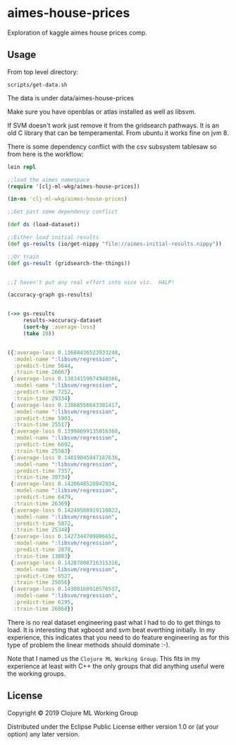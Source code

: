 # aimes-house-prices

Exploration of kaggle aimes house prices comp.

## Usage

From top level directory:
```
scripts/get-data.sh
```

The data is under data/aimes-house-prices


Make sure you have openblas or atlas installed as well as libsvm.

If SVM doesn't work just remove it from the gridsearch pathways.  It is an old C
library that can be temperamental.  From ubuntu it works fine on jvm 8.


There is some dependency conflict with the csv subsystem tablesaw so from here is the workflow:

```clojure
lein repl

;;load the aimes namespace
(require '[clj-ml-wkg/aimes-house-prices])

(in-ns 'clj-ml-wkg/aimes-house-prices)

;;Get past some dependency conflict

(def ds (load-dataset))

;;Either load initial results
(def gs-results (io/get-nippy "file://aimes-initial-results.nippy"))

;;Or train
(def gs-result (gridsearch-the-things))


;;I haven't put any real effort into nice viz.  HALP!

(accuracy-graph gs-results)


(->> gs-results
	 results->accuracy-dataset
	 (sort-by :average-loss)
	 (take 10))


({:average-loss 0.13688436523933248,
  :model-name ":libsvm/regression",
  :predict-time 5644,
  :train-time 26667}
 {:average-loss 0.13834159074948366,
  :model-name ":libsvm/regression",
  :predict-time 7252,
  :train-time 29334}
 {:average-loss 0.13866556643381417,
  :model-name ":libsvm/regression",
  :predict-time 5903,
  :train-time 25517}
 {:average-loss 0.13998699135016368,
  :model-name ":libsvm/regression",
  :predict-time 6692,
  :train-time 25583}
 {:average-loss 0.14019045847187636,
  :model-name ":libsvm/regression",
  :predict-time 7357,
  :train-time 30734}
 {:average-loss 0.1420648520842034,
  :model-name ":libsvm/regression",
  :predict-time 6479,
  :train-time 26369}
 {:average-loss 0.14248508919110822,
  :model-name ":libsvm/regression",
  :predict-time 5872,
  :train-time 25348}
 {:average-loss 0.1427344709806652,
  :model-name ":libsvm/regression",
  :predict-time 2878,
  :train-time 13883}
 {:average-loss 0.14287008716315316,
  :model-name ":libsvm/regression",
  :predict-time 6527,
  :train-time 25856}
 {:average-loss 0.14308160918576537,
  :model-name ":libsvm/regression",
  :predict-time 6295,
  :train-time 26868})
```

There is no real dataset engineering past what I had to do to get things to load.  It is interesting
that xgboost and svm beat everthing initially.  In my experience, this indicates that you need
to do feature engineering as for this type of problem the linear methods should dominate :-).


Note that I named us the `Clojure ML Working Group`.  This fits in my experience at least with
C++ the only groups that did anything useful were the working groups.

## License

Copyright © 2019 Clojure ML Working Group

Distributed under the Eclipse Public License either version 1.0 or (at
your option) any later version.
